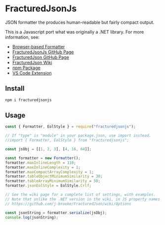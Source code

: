 # FracturedJsonJs
JSON formatter the produces human-readable but fairly compact output.

This is a Javascript port what was originally a .NET library.  For more information, see:
* [Browser-based Formatter](https://j-brooke.github.io/FracturedJson/)
* [FracturedJsonJs GitHub Page](https://github.com/j-brooke/FracturedJsonJs)
* [FracturedJson GitHub Page](https://github.com/j-brooke/FracturedJson)
* [FracturedJson Wiki](https://github.com/j-brooke/FracturedJson/wiki)
* [npm Package](https://www.npmjs.com/package/fracturedjsonjs)
* [VS Code Extension](https://marketplace.visualstudio.com/items?itemName=j-brooke.fracturedjsonvsc)


## Install

```sh
npm i fracturedjsonjs
```

## Usage

```js
const { Formatter, EolStyle } = require("fracturedjsonjs");

// If "type" is "module" in your package.json, use import instead.
//import { Formatter, EolStyle } from "fracturedjsonjs";

const jsObj = [[1, 2, 3], [4, 16, 64]];

const formatter = new Formatter();
formatter.maxInlineLength = 110;
formatter.maxInlineComplexity = 1;
formatter.maxCompactArrayComplexity = 1;
formatter.tableObjectMinimumSimilarity = 30;
formatter.tableArrayMinimumSimilarity = 50;
formatter.jsonEolStyle = EolStyle.Crlf;

// See the wiki page for a complete list of settings, with examples.
// Note that unlike the .NET version in the wiki, in JS property names start with lower case.
// https://github.com/j-brooke/FracturedJson/wiki/Options

const jsonString = formatter.serialize(jsObj);
console.log(jsonString);
```
